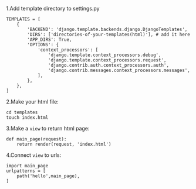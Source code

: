 1.Add template directory to settings.py
~~~python3
TEMPLATES = [
    {
        'BACKEND': 'django.template.backends.django.DjangoTemplates',
        'DIRS': ['directories-of-your-templates(html)'], # add it here
        'APP_DIRS': True,
        'OPTIONS': {
            'context_processors': [
                'django.template.context_processors.debug',
                'django.template.context_processors.request',
                'django.contrib.auth.context_processors.auth',
                'django.contrib.messages.context_processors.messages',
            ],
        },
    },
]
~~~

2.Make your html file:
```
cd templates
touch index.html
```

3.Make a `view` to return html page:
~~~python3
def main_page(request):
    return render(request, 'index.html')
~~~

4.Connect `view` to urls:
~~~python3
import main_page
urlpatterns = [
    path('hello',main_page),
]
~~~
